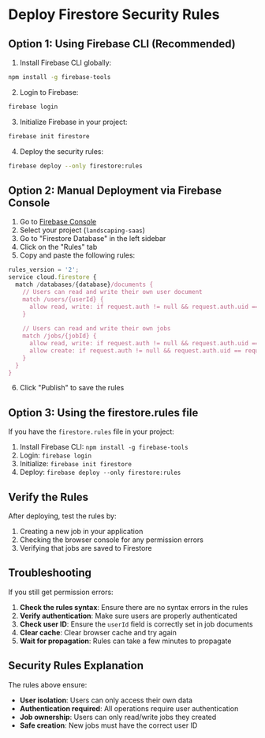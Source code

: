 # Deploy Firestore Security Rules

## Option 1: Using Firebase CLI (Recommended)

1. Install Firebase CLI globally:
```bash
npm install -g firebase-tools
```

2. Login to Firebase:
```bash
firebase login
```

3. Initialize Firebase in your project:
```bash
firebase init firestore
```

4. Deploy the security rules:
```bash
firebase deploy --only firestore:rules
```

## Option 2: Manual Deployment via Firebase Console

1. Go to [Firebase Console](https://console.firebase.google.com/)
2. Select your project (`landscaping-saas`)
3. Go to "Firestore Database" in the left sidebar
4. Click on the "Rules" tab
5. Copy and paste the following rules:

```javascript
rules_version = '2';
service cloud.firestore {
  match /databases/{database}/documents {
    // Users can read and write their own user document
    match /users/{userId} {
      allow read, write: if request.auth != null && request.auth.uid == userId;
    }
    
    // Users can read and write their own jobs
    match /jobs/{jobId} {
      allow read, write: if request.auth != null && request.auth.uid == resource.data.userId;
      allow create: if request.auth != null && request.auth.uid == request.resource.data.userId;
    }
  }
}
```

6. Click "Publish" to save the rules

## Option 3: Using the firestore.rules file

If you have the `firestore.rules` file in your project:

1. Install Firebase CLI: `npm install -g firebase-tools`
2. Login: `firebase login`
3. Initialize: `firebase init firestore`
4. Deploy: `firebase deploy --only firestore:rules`

## Verify the Rules

After deploying, test the rules by:

1. Creating a new job in your application
2. Checking the browser console for any permission errors
3. Verifying that jobs are saved to Firestore

## Troubleshooting

If you still get permission errors:

1. **Check the rules syntax**: Ensure there are no syntax errors in the rules
2. **Verify authentication**: Make sure users are properly authenticated
3. **Check user ID**: Ensure the `userId` field is correctly set in job documents
4. **Clear cache**: Clear browser cache and try again
5. **Wait for propagation**: Rules can take a few minutes to propagate

## Security Rules Explanation

The rules above ensure:

- **User isolation**: Users can only access their own data
- **Authentication required**: All operations require user authentication
- **Job ownership**: Users can only read/write jobs they created
- **Safe creation**: New jobs must have the correct user ID 